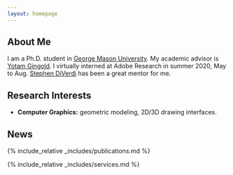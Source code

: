 ```yaml
---
layout: homepage
---
```


## About Me

I am a Ph.D. student in [George Mason University](https://www.gmu.edu). My academic advisor is [Yotam Gingold](https://cragl.cs.gmu.edu). I virtually interned at Adobe Research in summer 2020, May to Aug. [Stephen DiVerdi](http://www.stephendiverdi.com) has been a great mentor for me.

## Research Interests

- **Computer Graphics:** geometric modeling, 2D/3D drawing interfaces.

## News

{% include_relative _includes/publications.md %}

{% include_relative _includes/services.md %}
